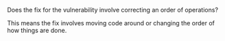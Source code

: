 Does the fix for the vulnerability involve correcting an order of operations?

This means the fix involves moving code around or changing the order of how things are done.